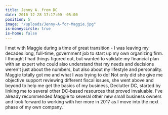 ```yaml
---
title: Jenny A. from DC
date: 2016-12-28 17:17:00 -05:00
position: 5
image: "/uploads/Jenny-A-for-Maggie.jpg"
is-moneycircle: true
is-home: false
---
```


I met with Maggie during a time of great transition - I was leaving my decades long, full-time, government job to start up my own organizing firm. I thought I had things figured out, but wanted to validate my financial plan with an expert who could also understand that my needs and decisions weren't just about the numbers, but also about my lifestyle and personality. Maggie totally got me and what I was trying to do! Not only did she give me objective support reviewing different fiscal issues, she went above and beyond to help me get the basics of my business, Declutter DC, started by linking me to several other DC-based resources that proved invaluable. I've already recommended Maggie to several other new small business owners and look forward to working with her more in 2017 as I move into the next phase of my own company.

